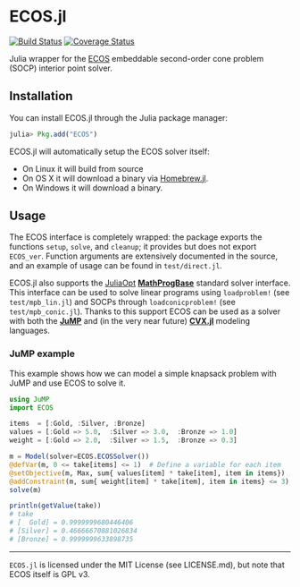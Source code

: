 # ECOS.jl

[![Build Status](https://travis-ci.org/JuliaOpt/ECOS.jl.svg?branch=master)](https://travis-ci.org/JuliaOpt/ECOS.jl)
[![Coverage Status](https://img.shields.io/coveralls/JuliaOpt/ECOS.jl.svg)](https://coveralls.io/r/JuliaOpt/ECOS.jl)

Julia wrapper for the [ECOS](https://github.com/ifa-ethz/ecos) embeddable second-order cone problem (SOCP) interior point solver.

## Installation

You can install ECOS.jl through the Julia package manager:
```julia
julia> Pkg.add("ECOS")
```

ECOS.jl will automatically setup the ECOS solver itself:
 - On Linux it will build from source
 - On OS X it will download a binary via [Homebrew.jl].
 - On Windows it will download a binary.

## Usage

The ECOS interface is completely wrapped: the package exports the functions `setup`, `solve`, and `cleanup`; it provides but does not export `ECOS_ver`. Function arguments are extensively documented in the source, and an example of usage can be found in `test/direct.jl`.

ECOS.jl also supports the [JuliaOpt] **[MathProgBase]** standard solver interface. This interface can be used to solve linear programs using `loadproblem!` (see `test/mpb_lin.jl`) and SOCPs through `loadconicproblem!` (see `test/mpb_conic.jl`). Thanks to this support ECOS can be used as a solver with both the **[JuMP]** and (in the very near future) **[CVX.jl]** modeling languages.

### JuMP example

This example shows how we can model a simple knapsack problem with JuMP and use ECOS to solve it.

```julia
using JuMP
import ECOS

items  = [:Gold, :Silver, :Bronze]
values = [:Gold => 5.0,  :Silver => 3.0,  :Bronze => 1.0]
weight = [:Gold => 2.0,  :Silver => 1.5,  :Bronze => 0.3]

m = Model(solver=ECOS.ECOSSolver())
@defVar(m, 0 <= take[items] <= 1)  # Define a variable for each item
@setObjective(m, Max, sum{ values[item] * take[item], item in items})
@addConstraint(m, sum{ weight[item] * take[item], item in items} <= 3)
solve(m)

println(getValue(take))
# take
# [  Gold] = 0.9999999680446406
# [Silver] = 0.46666670881026834
# [Bronze] = 0.9999999633898735
```

---

`ECOS.jl` is licensed under the MIT License (see LICENSE.md), but note that ECOS itself is GPL v3.

[MathProgBase]: https://github.com/JuliaOpt/MathProgBase.jl
[JuMP]: https://github.com/JuliaOpt/JuMP.jl
[CVX.jl]: https://github.com/cvxgrp/CVX.jl
[Homebrew.jl]: https://github.com/JuliaLang/Homebrew.jl
[JuliaOpt]: http://juliaopt.org
